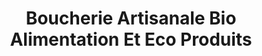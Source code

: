 ---
title: "Boucherie Artisanale Bio Alimentation Et Eco Produits"
url: /villeneuve-dascq/boucherie-artisanale-bio-alimentation-et-eco-produits/
shop: Metzgerei
---